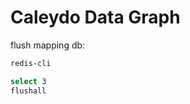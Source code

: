 Caleydo Data Graph
=====================

flush mapping db:
```bash
redis-cli

select 3
flushall
```
